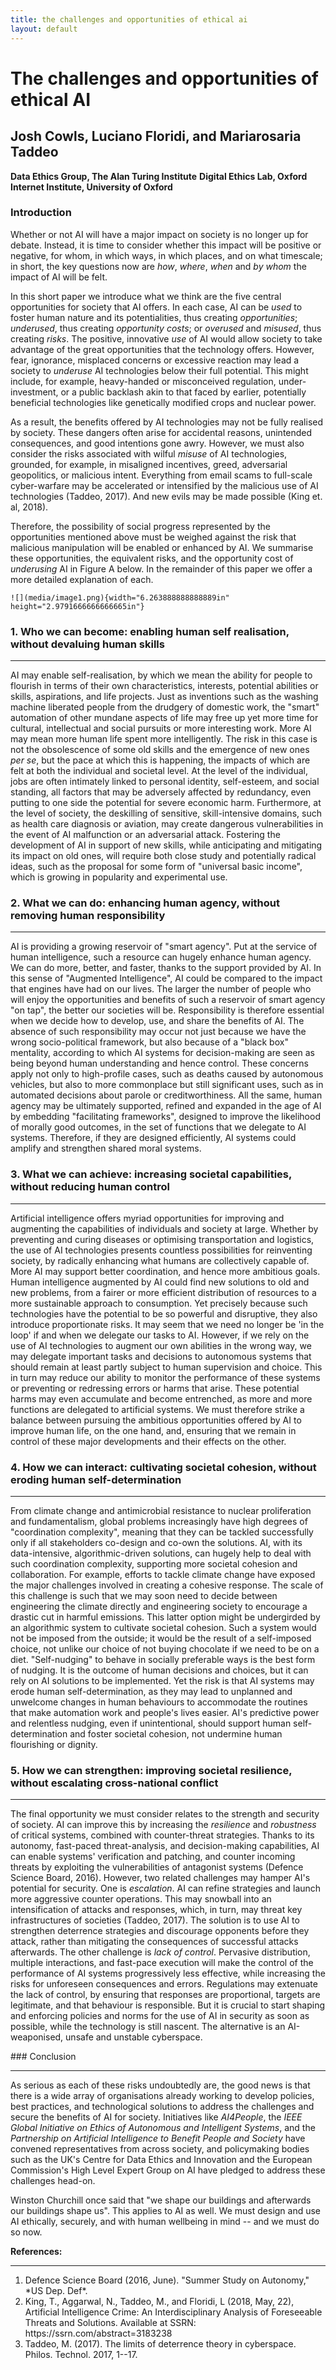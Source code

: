 ```yaml
---
title: the challenges and opportunities of ethical ai
layout: default
---
```


# The challenges and opportunities of ethical AI
## Josh Cowls, Luciano Floridi, and Mariarosaria Taddeo

**Data Ethics Group, The Alan Turing Institute**
**Digital Ethics Lab, Oxford Internet Institute, University of Oxford**

### Introduction

Whether or not AI will have a major impact on society is no longer up for debate. Instead, it is time to consider whether this impact will be positive or negative, for whom, in which ways, in which places, and on what timescale; in short, the key questions now are *how*, *where*, *when* and *by whom* the impact of AI will be felt.

In this short paper we introduce what we think are the five central opportunities for society that AI offers. In each case, AI can be *used* to foster human nature and its potentialities, thus creating *_opportunities_*; *underused*, thus creating *_opportunity costs_*; or *overused* and *misused*, thus creating *_risks_*. The positive, innovative *use* of AI would allow society to take advantage of the great opportunities that the technology offers. However, fear, ignorance, misplaced concerns or excessive reaction may lead a society to *underuse* AI technologies below their full potential. This might include, for example, heavy-handed or misconceived regulation, under-investment, or a public backlash akin to that faced by earlier, potentially beneficial technologies like genetically modified crops and nuclear power.

As a result, the benefits offered by AI technologies may not be fully realised by society. These dangers often arise for accidental reasons, unintended consequences, and good intentions gone awry. However, we must also consider the risks associated with wilful *misuse* of AI technologies, grounded, for example, in misaligned incentives, greed, adversarial geopolitics, or malicious intent. Everything from email scams to full-scale cyber-warfare may be accelerated or intensified by the malicious use of AI technologies (Taddeo, 2017). And new evils may be made possible (King et. al, 2018).

Therefore, the possibility of social progress represented by the opportunities mentioned above must be weighed against the risk that malicious manipulation will be enabled or enhanced by AI. We summarise these opportunities, the equivalent risks, and the opportunity cost of *underusing* AI in Figure A below. In the remainder of this paper we offer a more detailed explanation of each.

```
![](media/image1.png){width="6.263888888888889in" height="2.9791666666666665in"}
```

### 1. Who we can become: enabling human self realisation, without devaluing human skills

---

AI may enable self-realisation, by which we mean the ability for people to flourish in terms of their own characteristics, interests, potential abilities or skills, aspirations, and life projects. Just as inventions such as the washing machine liberated people from the drudgery of domestic work, the "smart" automation of other mundane aspects of life may free up yet more time for cultural, intellectual and social pursuits or more interesting work. More AI may mean more human life spent more intelligently. The risk in this case is not the obsolescence of some old skills and the emergence of new ones *per se*, but the pace at which this is happening, the impacts of which are felt at both the individual and societal level. At the level of the individual, jobs are often intimately linked to personal identity, self-esteem, and social standing, all factors that may be adversely affected by redundancy, even putting to one side the potential for severe economic harm. Furthermore, at the level of society, the deskilling of sensitive, skill-intensive domains, such as health care diagnosis or aviation, may create dangerous vulnerabilities in the event of AI malfunction or an adversarial attack. Fostering the development of AI in support of new skills, while anticipating and mitigating its impact on old ones, will require both close study and potentially radical ideas, such as the proposal for some form of "universal basic income", which is growing in popularity and experimental use.

###  2. What we can do: enhancing human agency, without removing human responsibility

---

AI is providing a growing reservoir of "smart agency". Put at the service of human intelligence, such a resource can hugely enhance human agency. We can do more, better, and faster, thanks to the support provided by AI. In this sense of "Augmented Intelligence", AI could be compared to the impact that engines have had on our lives. The larger the number of people who will enjoy the opportunities and benefits of such a reservoir of smart agency "on tap", the better our societies will be. Responsibility is therefore essential when we decide how to develop, use, and share the benefits of AI. The absence of such responsibility may occur not just because we have the wrong socio-political framework, but also because of a "black box" mentality, according to which AI systems for decision-making are seen as being beyond human understanding and hence control. These concerns apply not only to high-profile cases, such as deaths caused by autonomous vehicles, but also to more commonplace but still significant uses, such as in automated decisions about parole or creditworthiness. All the same, human agency may be ultimately supported, refined and expanded in the age of AI by embedding "facilitating frameworks", designed to improve the likelihood of morally good outcomes, in the set of functions that we delegate to AI systems. Therefore, if they are designed efficiently, AI systems could amplify and strengthen shared moral systems.

###  3. What we can achieve: increasing societal capabilities, without reducing human control

---

Artificial intelligence offers myriad opportunities for improving and augmenting the capabilities of individuals and society at large. Whether by preventing and curing diseases or optimising transportation and logistics, the use of AI technologies presents countless possibilities for reinventing society, by radically enhancing what humans are collectively capable of. More AI may support better coordination, and hence more ambitious goals. Human intelligence augmented by AI could find new solutions to old and new problems, from a fairer or more efficient distribution of resources to a more sustainable approach to consumption. Yet precisely because such technologies have the potential to be so powerful and disruptive, they also introduce proportionate risks. It may seem that we need no longer be 'in the loop' if and when we delegate our tasks to AI. However, if we rely on the use of AI technologies to augment our own abilities in the wrong way, we may delegate important tasks and decisions to autonomous systems that should remain at least partly subject to human supervision and choice. This in turn may reduce our ability to monitor the performance of these systems or preventing or redressing errors or harms that arise. These potential harms may even accumulate and become entrenched, as more and more functions are delegated to artificial systems. We must therefore strike a balance between pursuing the ambitious opportunities offered by AI to improve human life, on the one hand, and, ensuring that we remain in control of these major developments and their effects on the other.

### 4. How we can interact: cultivating societal cohesion, without eroding human self-determination

---

From climate change and antimicrobial resistance to nuclear proliferation and fundamentalism, global problems increasingly have high degrees of "coordination complexity", meaning that they can be tackled successfully only if all stakeholders co-design and co-own the solutions. AI, with its data-intensive, algorithmic-driven solutions, can hugely help to deal with such coordination complexity, supporting more societal cohesion and collaboration. For example, efforts to tackle climate change have exposed the major challenges involved in creating a cohesive response. The scale of this challenge is such that we may soon need to decide between engineering the climate directly and engineering society to encourage a drastic cut in harmful emissions. This latter option might be undergirded by an algorithmic system to cultivate societal cohesion. Such a system would not be imposed from the outside; it would be the result of a self-imposed choice, not unlike our choice of not buying chocolate if we need to be on a diet. "Self-nudging" to behave in socially preferable ways is the best form of nudging. It is the outcome of human decisions and choices, but it can rely on AI solutions to be implemented. Yet the risk is that AI systems may erode human self-determination, as they may lead to unplanned and unwelcome changes in human behaviours to accommodate the routines that make automation work and people's lives easier. AI's predictive power and relentless nudging, even if unintentional, should support human self-determination and foster societal cohesion, not undermine human flourishing or dignity.

### 5. How we can strengthen: improving societal resilience, without escalating cross-national conflict

---

The final opportunity we must consider relates to the strength and security of society. AI can improve this by increasing the *resilience* and *robustness* of critical systems, combined with counter-threat strategies. Thanks to its autonomy, fast-paced threat-analysis, and decision-making capabilities, AI can enable systems' verification and patching, and counter incoming threats by exploiting the vulnerabilities of antagonist systems (Defence Science Board, 2016). However, two related challenges may hamper AI's potential for security. One is *escalation*. AI can refine strategies and launch more aggressive counter operations. This may snowball into an intensification of attacks and responses, which, in turn, may threat key infrastructures of societies (Taddeo, 2017). The solution is to use AI to strengthen deterrence strategies and discourage opponents before they attack, rather than mitigating the consequences of successful attacks afterwards. The other challenge is *lack of control*. Pervasive distribution, multiple interactions, and fast-pace execution will make the control of the performance of AI systems progressively less effective, while increasing the risks for unforeseen consequences and errors. Regulations may extenuate the lack of control, by ensuring that responses are proportional, targets are legitimate, and that behaviour is responsible. But it is crucial to start shaping and enforcing policies and norms for the use of AI in security as soon as possible, while the technology is still nascent. The alternative is an AI-weaponised, unsafe and unstable cyberspace.

### Conclusion

---

As serious as each of these risks undoubtedly are, the good news is that there is a wide array of organisations already working to develop policies, best practices, and technological solutions to address the challenges and secure the benefits of AI for society. Initiatives like *AI4People*, the *IEEE Global Initiative on Ethics of Autonomous and Intelligent Systems*, and the *Partnership on Artificial Intelligence to Benefit People and Society* have convened representatives from across society, and policymaking bodies such as the UK's Centre for Data Ethics and Innovation and the European Commission's High Level Expert Group on AI have pledged to address these challenges head-on.

Winston Churchill once said that "we shape our buildings and afterwards our buildings shape us". This applies to AI as well. We must design and use AI ethically, securely, and with human wellbeing in mind -- and we must do so now.

**References:**
<hr>
<ol>
<li>Defence Science Board (2016, June). "Summer Study on Autonomy," *US Dep. Def*.</li>
<li>King, T., Aggarwal, N., Taddeo, M., and Floridi, L (2018, May, 22), Artificial Intelligence Crime: An Interdisciplinary Analysis of Foreseeable Threats and Solutions. Available at SSRN: https://ssrn.com/abstract=3183238</li>
<li>Taddeo, M. (2017). The limits of deterrence theory in cyberspace. Philos. Technol. 2017, 1--17.</li>
</ol>